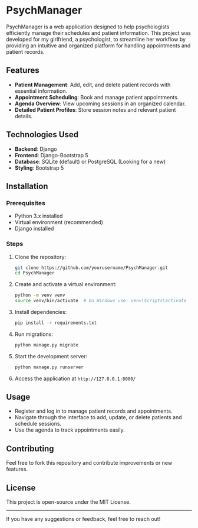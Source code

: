 # PsychManager

PsychManager is a web application designed to help psychologists efficiently manage their schedules and patient information. This project was developed for my girlfriend, a psychologist, to streamline her workflow by providing an intuitive and organized platform for handling appointments and patient records.

## Features

- **Patient Management**: Add, edit, and delete patient records with essential information.
- **Appointment Scheduling**: Book and manage patient appointments.
- **Agenda Overview**: View upcoming sessions in an organized calendar.
- **Detailed Patient Profiles**: Store session notes and relevant patient details.

## Technologies Used

- **Backend**: Django
- **Frontend**: Django-Bootstrap 5
- **Database**: SQLite (default) or PostgreSQL (Looking for a new)
- **Styling**: Bootstrap 5

## Installation

### Prerequisites
- Python 3.x installed
- Virtual environment (recommended)
- Django installed

### Steps
1. Clone the repository:
   ```sh
   git clone https://github.com/yourusername/PsychManager.git
   cd PsychManager
   ```
2. Create and activate a virtual environment:
   ```sh
   python -m venv venv
   source venv/bin/activate  # On Windows use: venv\Scripts\activate
   ```
3. Install dependencies:
   ```sh
   pip install -r requirements.txt
   ```
4. Run migrations:
   ```sh
   python manage.py migrate
   ```
5. Start the development server:
   ```sh
   python manage.py runserver
   ```
6. Access the application at `http://127.0.0.1:8000/`

## Usage
- Register and log in to manage patient records and appointments.
- Navigate through the interface to add, update, or delete patients and schedule sessions.
- Use the agenda to track appointments easily.

## Contributing
Feel free to fork this repository and contribute improvements or new features.

## License
This project is open-source under the MIT License.

---

If you have any suggestions or feedback, feel free to reach out!

